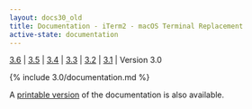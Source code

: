 ```yaml
---
layout: docs30_old
title: Documentation - iTerm2 - macOS Terminal Replacement
active-state: documentation
---
```

<div class="version-selector">
<a href="/3.6/documentation.html">3.6</a> | <a href="/3.5/documentation.html">3.5</a> | <a href="/3.4/documentation.html">3.4</a> | <a href="/3.3/documentation.html">3.3</a> | <a href="/3.2/documentation.html">3.2</a> | <a href="/3.1/documentation.html">3.1</a> | Version 3.0
</div>

{% include 3.0/documentation.md %}

A <a href="documentation-one-page.html">printable version</a> of the documentation is also available.
